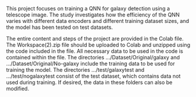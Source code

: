 This project focuses on training a QNN for galaxy detection using a telescope image.
The study investigates how the efficiency of the QNN varies with different data encoders and different training dataset sizes, and the model has been tested on test datasets.

The entire content and steps of the project are provided in the Colab file.
The Workspace(2).zip file should be uploaded to Colab and unzipped using the code included in the file.
All necessary data to be used in the code is contained within the file. 
The directories .../Dataset/Original/galaxy and .../Dataset/Original/No-galaxy include the training data to be used for training the model.
The directories .../test/galaxytest and .../test/nogalaxytest consist of the test dataset, which contains data not used during training.
If desired, the data in these folders can also be modified.

